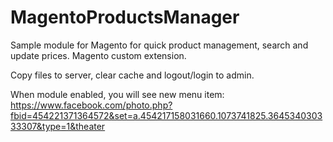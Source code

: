 MagentoProductsManager
======================

Sample module for Magento for quick product management, search and update prices. Magento custom extension.

Copy files to server, clear cache and logout/login to admin.

When module enabled, you will see new menu item: 
https://www.facebook.com/photo.php?fbid=454221371364572&set=a.454217158031660.1073741825.364534030333307&type=1&theater
